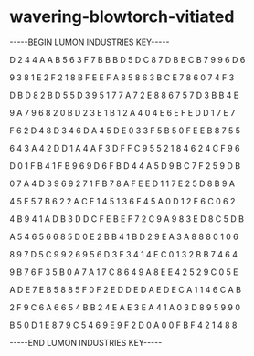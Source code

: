 # wavering-blowtorch-vitiated

-----BEGIN LUMON INDUSTRIES KEY-----

D 2 4 4 A A B 5 6 3 F 7 B B B D 5 D C 8 7 D B B C B 7 9 9 6 D 6

9 3 8 1 E 2 F 2 1 8 B F E E F A 8 5 8 6 3 B C E 7 8 6 0 7 4 F 3

D B D 8 2 B D 5 5 D 3 9 5 1 7 7 A 7 2 E 8 8 6 7 5 7 D 3 B B 4 E

9 A 7 9 6 8 2 0 B D 2 3 E 1 B 1 2 A 4 0 4 E 6 E F E D D 1 7 E 7

F 6 2 D 4 8 D 3 4 6 D A 4 5 D E 0 3 3 F 5 B 5 0 F E E B 8 7 5 5

6 4 3 A 4 2 D D 1 A 4 A F 3 D F F C 9 5 5 2 1 8 4 6 2 4 C F 9 6

D 0 1 F B 4 1 F B 9 6 9 D 6 F B D 4 4 A 5 D 9 B C 7 F 2 5 9 D B

0 7 A 4 D 3 9 6 9 2 7 1 F B 7 8 A F E E D 1 1 7 E 2 5 D 8 B 9 A

4 5 E 5 7 B 6 2 2 A C E 1 4 5 1 3 6 F 4 5 A 0 D 1 2 F 6 C 0 6 2

4 B 9 4 1 A D B 3 D D C F E B E F 7 2 C 9 A 9 8 3 E D 8 C 5 D B

A 5 4 6 5 6 6 8 5 D 0 E 2 B B 4 1 B D 2 9 E A 3 A 8 8 8 0 1 0 6

8 9 7 D 5 C 9 9 2 6 9 5 6 D 3 F 3 4 1 4 E C 0 1 3 2 B B 7 4 6 4

9 B 7 6 F 3 5 B 0 A 7 A 1 7 C 8 6 4 9 A 8 E E 4 2 5 2 9 C 0 5 E

A D E 7 E B 5 8 8 5 F 0 F 2 E D D E D A E D E C A 1 1 4 6 C A B

2 F 9 C 6 A 6 6 5 4 B B 2 4 E A E 3 E A 4 1 A 0 3 D 8 9 5 9 9 0

B 5 0 D 1 E 8 7 9 C 5 4 6 9 E 9 F 2 D 0 A 0 0 F B F 4 2 1 4 8 8

-----END LUMON INDUSTRIES KEY-----

